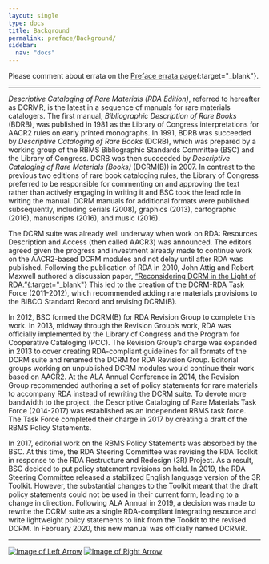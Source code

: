 ```yaml
---
layout: single
type: docs
title: Background
permalink: preface/Background/
sidebar:
  nav: "docs"
---
```


Please comment about errata on the [Preface errata page](https://docs.google.com/document/d/1KSt090ycV2BCt6I9vIpcknGrQcyXAK8WtRKg_WvYDEA/edit#heading=h.84l1z3p667lq){:target="_blank"}.

---

*Descriptive Cataloging of Rare Materials (RDA Edition)*, referred to hereafter as DCRMR, is the latest in a sequence of manuals for rare materials catalogers. The first manual, *Bibliographic Description of Rare Books* (BDRB), was published in 1981 as the Library of Congress interpretations for AACR2 rules on early printed monographs. In 1991, BDRB was succeeded by *Descriptive Cataloging of Rare Books* (DCRB), which was prepared by a working group of the RBMS Bibliographic Standards Committee (BSC) and the Library of Congress. DCRB was then succeeded by *Descriptive Cataloging of Rare Materials (Books)* (DCRM(B)) in 2007. In contrast to the previous two editions of rare book cataloging rules, the Library of Congress preferred to be responsible for commenting on and approving the text rather than actively engaging in writing it and BSC took the lead role in writing the manual.  DCRM manuals for additional formats were published subsequently, including serials (2008), graphics (2013), cartographic (2016), manuscripts (2016), and music (2016).

The DCRM suite was already well underway when work on RDA: Resources Description and Access (then called AACR3) was announced. The editors agreed given the progress and investment already made to continue work on the AACR2-based DCRM modules and not delay until after RDA was published. Following the publication of RDA in 2010, John Attig and Robert Maxwell authored a discussion paper, [“Reconsidering DCRM in the Light of RDA.”](http://rbms.info/files/committees/bibliographic_standards/committee-docs/DCRM_RDA-DP-20101214.pdf){:target="_blank"} This led to the creation of the DCRM-RDA Task Force (2011-2012), which recommended adding rare materials provisions to the BIBCO Standard Record and revising DCRM(B). 

In 2012, BSC formed the DCRM(B) for RDA Revision Group to complete this work. In 2013, midway through the Revision Group’s work, RDA was officially implemented by the Library of Congress and the Program for Cooperative Cataloging (PCC). The Revision Group’s charge was expanded in 2013 to cover creating RDA-compliant guidelines for all formats of the DCRM suite and renamed the DCRM for RDA Revision Group.  Editorial groups working on unpublished DCRM modules would continue their work based on AACR2.  At the ALA Annual Conference in 2014, the Revision Group recommended authoring a set of policy statements for rare materials to accompany RDA instead of rewriting the DCRM suite. To devote more bandwidth to the project, the Descriptive Cataloging of Rare Materials Task Force (2014-2017) was established as an independent RBMS task force.  The Task Force completed their charge in 2017 by creating a draft of the RBMS Policy Statements. 

In 2017, editorial work on the RBMS Policy Statements was absorbed by the BSC. At this time, the RDA Steering Committee was revising the RDA Toolkit in response to the RDA Restructure and Redesign (3R) Project. As a result, BSC decided to put policy statement revisions on hold. In 2019, the RDA Steering Committee released a stabilized English language version of the 3R Toolkit. However, the substantial changes to the Toolkit meant that the draft policy statements could not be used in their current form, leading to a change in direction. Following ALA Annual in 2019, a decision was made to rewrite the DCRM suite as a single RDA-compliant integrating resource and write lightweight policy statements to link from the Toolkit to the revised DCRM. In February 2020, this new manual was officially named DCRMR.

---

[![Image of Left Arrow](https://rbms-bsc.github.io/DCRMR/assets/pictures/navigation/Arrow_Left.png "Preface")](/DCRMR/preface/) [![Image of Right Arrow](https://rbms-bsc.github.io/DCRMR/assets/pictures/navigation/Arrow_Right.png "Changes from DCRM(B)")](/DCRMR/preface/Changes-from-DCRM(B)/)